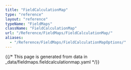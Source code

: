 ```yaml
---
title: "FieldCalculationMap"
type: "reference"
layout: "reference"
typeName: "FieldMaps"
className: "FieldCalculationMap"
url: "/Reference/FieldMaps/FieldCalculationMap/"
aliases:
  - "/Reference/FieldMaps/FieldCalculationMapOptions/"
---
```


{{/* This page is generated from data in _data/fieldmaps.fieldcalculationmap.yaml */}}
